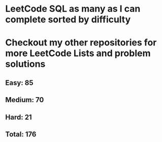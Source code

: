 <h1>LeetCode SQL as many as I can complete sorted by difficulty</h1>
<h1> Checkout my other repositories for more LeetCode Lists and problem solutions</h1>

<h2>Easy: 85</h2>
<h2>Medium: 70</h2>
<h2>Hard: 21</h2>
<h2>Total: 176</h2>

